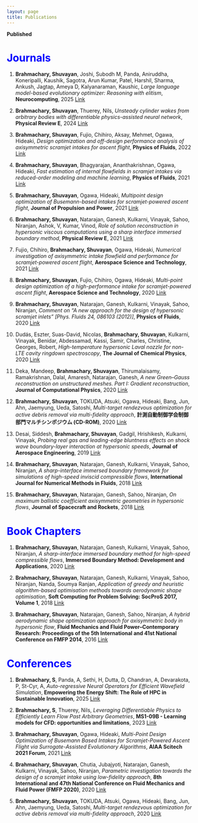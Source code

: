 ```yaml
---
layout: page
title: Publications
---
```


**Published**

# <span style="color:blue">Journals</span>

1. **Brahmachary, Shuvayan**, Joshi, Subodh M, Panda, Aniruddha, Koneripalli, Kaushik, Sagotra, Arun Kumar, Patel, Harshil, Sharma, Ankush, Jagtap, Ameya D, Kalyanaraman, Kaushic, _Large language model-based evolutionary optimizer: Reasoning with elitism_, **Neurocomputing**, 2025 [Link](https://www.sciencedirect.com/science/article/abs/pii/S0925231224020435)

2. **Brahmachary, Shuvayan**, Thuerey, Nils, _Unsteady cylinder wakes from arbitrary bodies with differentiable physics-assisted neural network_, **Physical Review E**, 2024 [Link](https://journals.aps.org/pre/abstract/10.1103/PhysRevE.109.055304)

3. **Brahmachary, Shuvayan**, Fujio, Chihiro, Aksay, Mehmet, Ogawa, Hideaki, _Design optimization and off-design performance analysis of axisymmetric scramjet intakes for ascent flight_, **Physics of Fluids**, 2022 [Link](https://pubs.aip.org/aip/pof/article-abstract/34/3/036109/2845736/Design-optimization-and-off-design-performance?redirectedFrom=fulltext)

4. **Brahmachary, Shuvayan**, Bhagyarajan, Ananthakrishnan, Ogawa, Hideaki, _Fast estimation of internal flowfields in scramjet intakes via reduced-order modeling and machine learning_, **Physics of Fluids**, 2021 [Link](https://pubs.aip.org/aip/pof/article-abstract/33/10/106110/1065234/Fast-estimation-of-internal-flowfields-in-scramjet?redirectedFrom=fulltext)

5. **Brahmachary, Shuvayan**, Ogawa, Hideaki, _Multipoint design optimization of Busemann-based intakes for scramjet-powered ascent flight_, **Journal of Propulsion and Power**, 2021 [Link](https://arc.aiaa.org/doi/10.2514/1.B38383)

6. **Brahmachary, Shuvayan**, Natarajan, Ganesh, Kulkarni, Vinayak, Sahoo, Niranjan, Ashok, V, Kumar, Vinod, _Role of solution reconstruction in hypersonic viscous computations using a sharp interface immersed boundary method_, **Physical Review E**, 2021 [Link](https://journals.aps.org/pre/abstract/10.1103/PhysRevE.103.043302)

7. Fujio, Chihiro, **Brahmachary, Shuvayan**, Ogawa, Hideaki, _Numerical investigation of axisymmetric intake flowfield and performance for scramjet-powered ascent flight_, **Aerospace Science and Technology**, 2021 [Link](https://www.sciencedirect.com/science/article/abs/pii/S1270963821000432)

8. **Brahmachary, Shuvayan**, Fujio, Chihiro, Ogawa, Hideaki, _Multi-point design optimization of a high-performance intake for scramjet-powered ascent flight_, **Aerospace Science and Technology**, 2020 [Link](https://www.sciencedirect.com/science/article/abs/pii/S1270963820310440)

9. **Brahmachary, Shuvayan**, Natarajan, Ganesh, Kulkarni, Vinayak, Sahoo, Niranjan, _Comment on “A new approach for the design of hypersonic scramjet inlets” [Phys. Fluids 24, 086103 (2012)]_, **Physics of Fluids**, 2020 [Link](https://pubs.aip.org/aip/pof/article/32/7/079101/1065525/Comment-on-A-new-approach-for-the-design-of)

10. Dudás, Eszter, Suas-David, Nicolas, **Brahmachary, Shuvayan**, Kulkarni, Vinayak, Benidar, Abdessamad, Kassi, Samir, Charles, Christine, Georges, Robert, _High-temperature hypersonic Laval nozzle for non-LTE cavity ringdown spectroscopy_, **The Journal of Chemical Physics**, 2020 [Link](https://pubs.aip.org/aip/jcp/article-abstract/152/13/134201/198143/High-temperature-hypersonic-Laval-nozzle-for-non?redirectedFrom=fulltext)

11. Deka, Mandeep, **Brahmachary, Shuvayan**, Thirumalaisamy, Ramakrishnan, Dalal, Amaresh, Natarajan, Ganesh, _A new Green–Gauss reconstruction on unstructured meshes. Part I: Gradient reconstruction_, **Journal of Computational Physics**, 2020 [Link](https://www.sciencedirect.com/science/article/abs/pii/S0021999118306909)

12. **Brahmachary, Shuvayan**, TOKUDA, Atsuki, Ogawa, Hideaki, Bang, Jun, Ahn, Jaemyung, Ueda, Satoshi, _Multi-target rendezvous optimization for active debris removal via multi-fidelity approach_, **計測自動制御学会制御部門マルチシンポジウム (CD-ROM)**, 2020 [Link](https://kyushu-u.elsevierpure.com/en/publications/multi-target-rendezvous-optimization-for-active-debris-removal-vi)

13. Desai, Siddesh, **Brahmachary, Shuvayan**, Gadgil, Hrishikesh, Kulkarni, Vinayak, _Probing real gas and leading-edge bluntness effects on shock wave boundary-layer interaction at hypersonic speeds_, **Journal of Aerospace Engineering**, 2019 [Link](https://ascelibrary.org/doi/10.1061/%28ASCE%29AS.1943-5525.0001085)

14. **Brahmachary, Shuvayan**, Natarajan, Ganesh, Kulkarni, Vinayak, Sahoo, Niranjan, _A sharp-interface immersed boundary framework for simulations of high-speed inviscid compressible flows_, **International Journal for Numerical Methods in Fluids**, 2018 [Link](https://onlinelibrary.wiley.com/doi/abs/10.1002/fld.4479)

15. **Brahmachary, Shuvayan**, Natarajan, Ganesh, Sahoo, Niranjan, _On maximum ballistic coefficient axisymmetric geometries in hypersonic flows_, **Journal of Spacecraft and Rockets**, 2018 [Link](https://arc.aiaa.org/doi/10.2514/1.A33887)



# <span style="color:blue">Book Chapters</span>

1. **Brahmachary, Shuvayan**, Natarajan, Ganesh, Kulkarni, Vinayak, Sahoo, Niranjan, _A sharp-interface immersed boundary method for high-speed compressible flows_, **Immersed Boundary Method: Development and Applications**, 2020 [Link](https://link.springer.com/chapter/10.1007/978-981-15-3940-4_9)

2. **Brahmachary, Shuvayan**, Natarajan, Ganesh, Kulkarni, Vinayak, Sahoo, Niranjan, Nanda, Soumya Ranjan, _Application of greedy and heuristic algorithm-based optimisation methods towards aerodynamic shape optimisation_, **Soft Computing for Problem Solving: SocProS 2017, Volume 1**, 2018 [Link](https://link.springer.com/chapter/10.1007/978-981-13-1592-3_75)

3. **Brahmachary, Shuvayan**, Natarajan, Ganesh, Sahoo, Niranjan, _A hybrid aerodynamic shape optimization approach for axisymmetric body in hypersonic flow_, **Fluid Mechanics and Fluid Power–Contemporary Research: Proceedings of the 5th International and 41st National Conference on FMFP 2014**, 2016 [Link](https://link.springer.com/chapter/10.1007/978-81-322-2743-4_29)



# <span style="color:blue">Conferences</span>

1. **Brahmachary, S**, Panda, A, Sethi, H, Dutta, D, Chandran, A, Devarakota, P, St-Cyr, A, _Auto-regressive Neural Operators for Efficient Wavefield Simulation_, **Empowering the Energy Shift: The Role of HPC in Sustainable Innovation**, 2025 [Link](https://www.earthdoc.org/content/papers/10.3997/2214-4609.2025643025)

2. **Brahmachary, S**, Thuerey, Nils, _Leveraging Differentiable Physics to Efficiently Learn Flow Past Arbitrary Geometries_, **MS1-09B - Learning models for CFD: opportunities and limitations**, 2023 [Link](https://cfc2023.iacm.info/event/contribution/c60f2ee2-3830-11ed-8e5b-000c29ddfc0c)

3. **Brahmachary, Shuvayan**, Ogawa, Hideaki, _Multi-Point Design Optimization of Busemann Based Intakes for Scramjet-Powered Ascent Flight via Surrogate-Assisted Evolutionary Algorithms_, **AIAA Scitech 2021 Forum**, 2021 [Link](https://arc.aiaa.org/doi/10.2514/6.2021-1960)

4. **Brahmachary, Shuvayan**, Chutia, Jubajyoti, Natarajan, Ganesh, Kulkarni, Vinayak, Sahoo, Niranjan, _Parametric investigation towards the design of a scramjet intake using low-fidelity approach_, **8th International and 47th National Conference on Fluid Mechanics and Fluid Power (FMFP 2020)**, 2020 [Link](https://www.researchgate.net/publication/349236917_Parametric_investigation_towards_the_design_of_a_scramjet_intake_using_low-fidelity_approach)

5. **Brahmachary, Shuvayan**, TOKUDA, Atsuki, Ogawa, Hideaki, Bang, Jun, Ahn, Jaemyung, Ueda, Satoshi, _Multi-target rendezvous optimization for active debris removal via multi-fidelity approach_, 2020 [Link](https://kyushu-u.elsevierpure.com/en/publications/multi-target-rendezvous-optimization-for-active-debris-removal-vi)
